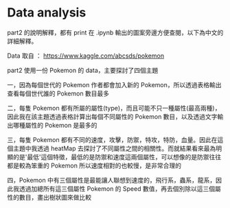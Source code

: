 # Data analysis

part2 的說明解釋，都有 print 在 .ipynb 輸出的圖案旁邊方便查閱，以下為中文的詳細解釋。

Data 取自 ： https://www.kaggle.com/abcsds/pokemon

part2 使用一份 Pokemon 的 data，主要探討了四個主題

一，因為每個世代的 Pokemon 作者都會加入新的 Pokemon，所以透過表格輸出查看每個世代誰的 Pokemon 數目最多

二，每隻 Pokemon 都有所屬的屬性(type)，而且可能不只一種屬性(最高兩種)，因此我在該主題透過表格計算出每個不同屬性的 Pokemon 數目，以及透過文字輸出哪種屬性的 Pokemon 是最多的

三，每隻 Pokemon 都有不同的速度，攻擊，防禦，特攻，特防，血量。因此在這個主題中我透過 heatMap 去探討了不同屬性之間的相關性。而就結果看來最為明顯的是'最低'這個特徵，最低的是防禦和速度這兩個屬性，可以想像的是防禦往往都是較為笨重的 Pokemon 所以速度相對的也較慢，是非常合理的

四，Pokemon 中有三個屬性是最能讓人聯想到速度的，飛行系，蟲系，龍系，因此我透過加總所有這三個屬性 Pokemon 的 Speed 數值，再去個別除以這三個屬性的數目，畫出樹狀圖來做比較
